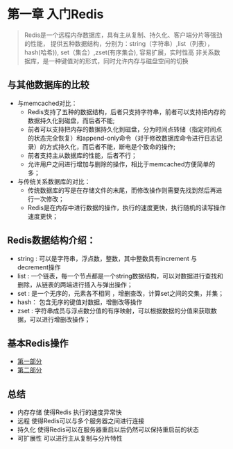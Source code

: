 # 第一章  入门Redis
> Redis是一个远程内存数据库，具有主从复制、持久化、客户端分片等强劲的性能，
> 提供五种数据结构，分别为：string（字符串）,list（列表），hash(哈希)), set（集合）,zset(有序集合),
> 容易扩展，实时性高
> 非关系数据库，是一种键值对的形式，同时允许内存与磁盘空间的切换

## 与其他数据库的比较
- 与memcached对比：
  * Redis支持了五种的数据结构，后者只支持字符串，前者可以支持把内存的数据持久化到磁盘，而后者不能;
  * 前者可以支持把内存的数据持久化到磁盘，分为时间点转储（指定时间点的状态完全恢复）和append-only命令（对于修改数据库命令进行日志记录）的方式持久化，而后者不能，断电是个致命的操作;
  * 前者支持主从数据库的性能，后者不行；
  * 允许用户之间进行增加与删除的操作，相比于memcached方便简单的多；
- 与传统关系数据库的对比：
  * 传统数据库的写是在存储文件的末尾，而修改操作则需要先找到然后再进行一次修改；
  * Redis是在内存中进行数据的操作，执行的速度更快，执行随机的读写操作速度更快；
## Redis数据结构介绍：
  - string :  可以是字符串，浮点数，整数，其中整数具有increment 与 decrement操作
  - list : 一个链表，每一个节点都是一个string数据结构，可以对数据进行查找和删除，从链表的两端进行插入与弹出操作；
  - set : 是一个无序的，元素各不相同 ，增删查改，计算set之间的交集，并集；
  - hash： 包含无序的键值对数据，增删改等操作
  - zset : 字符串成员与浮点数分值的有序映射，可以根据数据的分值来获取数据，可以进行增删改操作；

## 基本Redis操作
   - [第一部分](https://github.com/havenBoy/java-book-notes/blob/master/img/3.png)
   - [第二部分](https://github.com/havenBoy/java-book-notes/blob/master/img/4.png)

## 总结
  - 内存存储 使得Redis 执行的速度异常快
  - 远程 使得Redis可以与多个服务器之间进行连接
  - 持久化  使得Redis可以在服务器重启以后仍然可以保持重启前的状态
  - 可扩展性  可以进行主从复制与分片特性
